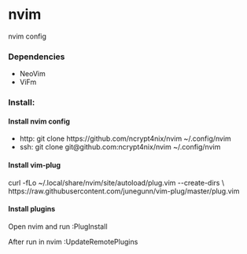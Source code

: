 # nvim
nvim config

<h3>Dependencies</h3>
<ul>
	<li>NeoVim</li>
	<li>ViFm</li>
</ul>
<h3>Install:</h3>
<h4>Install nvim config</h4>
<ul>
<li>http: git clone https://github.com/ncrypt4nix/nvim ~/.config/nvim</li>
<li>ssh: git clone git@github.com:ncrypt4nix/nvim ~/.config/nvim</li>
</ul>
<h4>Install vim-plug</h4>
<p>curl -fLo ~/.local/share/nvim/site/autoload/plug.vim --create-dirs \ <br />
    https://raw.githubusercontent.com/junegunn/vim-plug/master/plug.vim </p>
<h4>Install plugins</h4>
<p>Open nvim and run :PlugInstall </p>
<p>After run in nvim :UpdateRemotePlugins</p>
